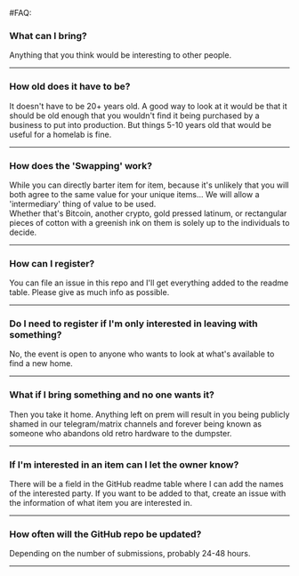 #FAQ:

### What can I bring?

Anything that you think would be interesting to other people.
***
### How old does it have to be?

It doesn't have to be 20+ years old.  A good way to look at it would be that it should be old enough that you wouldn't find it being purchased by a business to put into production.  But things 5-10 years old that would be useful for a homelab is fine.
***
### How does the 'Swapping' work?

While you can directly barter item for item, because it's unlikely that you will both agree to the same value for your unique items... We will allow a 'intermediary' thing of value to be used.  
Whether that's Bitcoin, another crypto, gold pressed latinum, or rectangular pieces of cotton with a greenish ink on them is solely up to the individuals to decide.
***
### How can I register?

You can file an issue in this repo and I'll get everything added to the readme table.  Please give as much info as possible.  
***
### Do I need to register if I'm only interested in leaving with something?

No, the event is open to anyone who wants to look at what's available to find a new home.
***
### What if I bring something and no one wants it?

Then you take it home.  Anything left on prem will result in you being publicly shamed in our telegram/matrix channels and forever being known as someone who abandons old retro hardware to the dumpster.
***
### If I'm interested in an item can I let the owner know?

There will be a field in the GitHub readme table where I can add the names of the interested party. If you want to be added to that, create an issue with the information of what item you are interested in.
***
### How often will the GitHub repo be updated?

Depending on the number of submissions, probably 24-48 hours.
***
